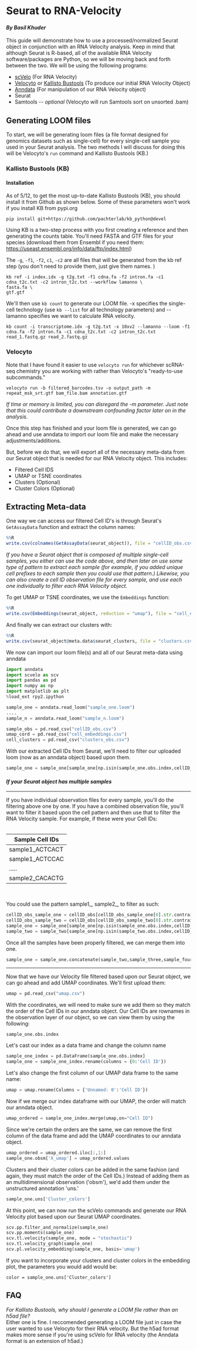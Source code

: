 # Seurat to RNA-Velocity
#### *By Basil Khuder*

This guide will demonstrate how to use a processed/normalized Seurat object in conjunction with an RNA Velocity analysis. Keep in mind that although Seurat is R-based, all of the available RNA Velocity software/packages are Python, so we will be moving back and forth between the two. We will be using the following programs: <br>

- [scVelo](https://github.com/theislab/scvelo) (For RNA Velocity)
- [Velocyto](http://velocyto.org/) or [Kallisto Bustools](https://www.kallistobus.tools/introduction) (To produce our initial RNA Velocity Object) 
- [Anndata](https://icb-anndata.readthedocs-hosted.com/en/stable/) (For manipulation of our RNA Velocity object)
- Seurat
- Samtools 
 -- *optional* (Velocyto will run Samtools sort on unsorted .bam)
 
 ## Generating LOOM files

To start, we will be generating loom files (a file format designed for genomics datasets such as single-cell) for every single-cell sample you used in your Seurat analysis. The two methods I will discuss for doing this will be Velocyto's ```run``` command and Kallisto Bustools (KB.) 

### Kallisto Bustools (KB) 
#### Installation
As of 5/12, to get the most up-to-date Kallisto Bustools (KB), you should install it from Github as shown below. Some of these parameters won't work if you install KB from pypi.org

```
pip install git+https://github.com/pachterlab/kb_python@devel
```
Using KB is a two-step process with you first creating a reference and then generating the counts table. You'll need FASTA and GTF files for your species (download them from Ensembl if you need them: https://useast.ensembl.org/info/data/ftp/index.html)

The ```-g```, ```-f1```, ```-f2```, ```c1```, ```-c2``` are all files that will be generated from the kb ref step (you don't need to provide them, just give them names. ) 

```
kb ref -i index.idx -g t2g.txt -f1 cdna.fa -f2 intron.fa -c1 cdna_t2c.txt -c2 intron_t2c.txt --workflow lamanno \
fasta.fa \
gtf.gtf
```
We'll then use ```kb count``` to generate our LOOM file. -x specifies the single-cell technology (use ```kb --list``` for all technology parameters) and --lamanno specifies we want to calculate RNA velocity. 

```
kb count -i transcriptome.idx -g t2g.txt -x 10xv2 --lamanno --loom -f1 cdna.fa -f2 intron.fa -c1 cdna_t2c.txt -c2 intron_t2c.txt read_1.fastq.gz read_2.fastq.gz  
```
### Velocyto
Note that I have found it easier to use ```velocyto run``` 
for whichever scRNA-seq chemistry you are working with rather than Velocyto's "ready-to-use subcommands." 
``` 
velocyto run -b filtered_barcodes.tsv -o output_path -m repeat_msk_srt.gtf bam_file.bam annotation.gtf
```
*If time or memory is limited, you can disregard the -m parameter. Just note that this could contribute a downstream confounding factor
later on in the analysis.*

Once this step has finished and your loom file is generated, we can go ahead and use anndata to import our loom file and make the necessary adjustments/additions. 

But, before we do that, we will export all of the necessary meta-data from our Seurat object that is needed for our RNA Velocity object. This includes:

- Filtered Cell IDS
- UMAP or TSNE coordinates
- Clusters (Optional)
- Cluster Colors (Optional)

## Extracting Meta-data

One way we can access our filtered Cell ID's is through Seurat's ```GetAssayData``` function and extract the column names:

``` r
%%R
write.csv(colnames(GetAssayData(seurat_object)), file = "cellID_obs.csv")
```
*If you have a Seurat object that is composed of multiple single-cell samples, you either can use the code above, and then later
on use some type of pattern to extract each sample (for example, if you added unique cell prefixes to each sample then you
could use that pattern.)  Likewise, you can also create a cell ID observation file for every sample, and use each one 
individually to filter each RNA Velocity object.*

To get UMAP or TSNE coordinates, we use the ```Embeddings``` function:

``` r
%%R
write.csv(Embeddings(seurat_object, reduction = "umap"), file = "cell_embeddings.csv")
```
And finally we can extract our clusters with: 

```r
%%R
write.csv(seurat_object@meta.data$seurat_clusters, file = "clusters.csv")
```

We now can import our loom file(s) and all of our Seurat meta-data using anndata

```python
import anndata
import scvelo as scv
import pandas as pd
import numpy as np
import matplotlib as plt
%load_ext rpy2.ipython

sample_one = anndata.read_loom("sample_one.loom")
.... 
sample_n = anndata.read_loom("sample_n.loom")

sample_obs = pd.read_csv("cellID_obs.csv")
umap_cord = pd.read_csv("cell_embeddings.csv")
cell_clusters = pd.read_csv("clusters_obs.csv")
```

With our extracted Cell IDs from Seurat, we'll need to filter our uploaded loom (now as an anndata object) based upon them.  

``` python
sample_one = sample_one[sample_one[np.isin(sample_one.obs.index,cellID_obs[0])]]
```
#### *If your Seurat object has multiple samples*<br>
-------------------------------------------------
If you have individual observation files for every sample, you'll do the filtering above one by one.  If you have a combined observation file, you'll want to filter it based upon the cell pattern and then use that to filter the RNA Velocity sample. For example, if these
were your Cell IDs:
<br><br>

| Sample Cell IDs | 
| ------------- | 
| sample1_ACTCACT |
| sample1_ACTCCAC |
|  .....          |
| sample2_CACACTG |

<br>

You could use the pattern sample1_, sample2_, to filter as such:

``` python
cellID_obs_sample_one = cellID_obs[cellID_obs_sample_one[0].str.contrains("sample1_")]
cellID_obs_sample_two = cellID_obs[cellID_obs_sample_two[0].str.contrains("sample2_")]
sample_one = sample_one[sample_one[np.isin(sample_one.obs.index,cellID_obs_sample_one)]]
sample_two = sample_two[sample_one[np.isin(sample_two.obs.index,cellID_obs_sample_two)]]
```
Once all the samples have been properly filtered, we can merge them into one. 
``` python
sample_one = sample_one.concatenate(sample_two,sample_three,sample_four)
```
-------------------------------------------------
Now that we have our Velocity file filtered based upon our Seurat object, we can go ahead and add UMAP coordinates. We'll first upload them:
``` python
umap = pd.read_csv("umap.csv")
```

With the coordinates, we will need to make sure we add them so they match the order of the Cell IDs in our anndata object. Our Cell IDs are rownames in the observation layer of our object, so we can view them by using the following:

``` python
sample_one.obs.index
```
Let's cast our index as a data frame and change the column name

``` python
sample_one_index = pd.DataFrame(sample_one.obs.index]
sample_one = sample_one_index.rename(columns = {0:'Cell ID'})
```
Let's also change the first column of our UMAP data frame to the same name:

``` python
umap = umap.rename(Columns = {'Unnamed: 0':'Cell ID'})
```
Now if we merge our index dataframe with our UMAP, the order will match our anndata object.
``` python
umap_ordered = sample_one_index.merge(umap,on="Cell ID")
```
Since we're certain the orders are the same, we can remove the first column of the data frame and add the UMAP coordinates to our anndata object.
``` python
umap_ordered = umap_ordered.iloc[:,1:]
sample_one.obsm['X_umap'] = umap_ordered.values
```
Clusters and their cluster colors can be added in the same fashion (and again, they must match the order of the Cell IDs.) Instead of adding them as an multidimensional observation ('obsm'), we'd add them under the unstructured annotation 'uns.'

``` python
sample_one.uns['Cluster_colors']
```

At this point, we can now run the scVelo commands and generate our RNA Velocity plot based upon our Seurat UMAP coordinates.

``` python
scv.pp.filter_and_normalize(sample_one)
scv.pp.moments(sample_one)
scv.tl.velocity(sample_one, mode = "stochastic")
scv.tl.velocity_graph(sample_one)
scv.pl.velocity_embedding(sample_one, basis='umap')
```
If you want to incorporate your clusters and cluster colors in the embedding plot, the parameters you would add would be:
```
color = sample_one.uns['Cluster_colors']
```

## FAQ<br>
*For Kallisto Bustools, why should I generate a LOOM file rather than an h5ad file?*
<br>
Either one is fine. I reccomended generating a LOOM file just in case the user wanted to use Velocyto for their RNA velocity. But the h5ad format makes more sense if you're using scVelo for RNA velocity (the Anndata format is an extension of h5ad.)
